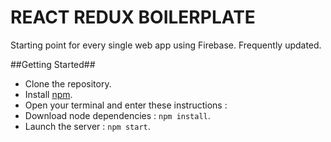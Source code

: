 # REACT REDUX BOILERPLATE

Starting point for every single web app using Firebase. Frequently updated.

##Getting Started##

* Clone the repository.
* Install [npm](https://www.npmjs.com).
* Open your terminal and enter these instructions :
* Download node dependencies : `npm install`.
* Launch the server : `npm start`.
